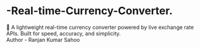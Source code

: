 # -Real-time-Currency-Converter.
💱 A lightweight real-time currency converter powered by live exchange rate APIs. Built for speed, accuracy, and simplicity.
<br>
Author - Ranjan Kumar Sahoo
